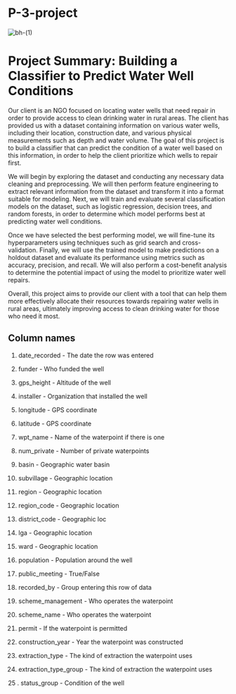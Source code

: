 # P-3-project
![bh-(1)](https://github.com/BKitainge/P-3-project/assets/123490766/56f3e007-8a08-4c2b-8d72-22a1f03a0ae5)
# Project Summary: Building a Classifier to Predict Water Well Conditions
Our client is an NGO focused on locating water wells that need repair in order to provide access to clean drinking water in rural areas. The client has provided us with a dataset containing information on various water wells, including their location, construction date, and various physical measurements such as depth and water volume. The goal of this project is to build a classifier that can predict the condition of a water well based on this information, in order to help the client prioritize which wells to repair first.

We will begin by exploring the dataset and conducting any necessary data cleaning and preprocessing. We will then perform feature engineering to extract relevant information from the dataset and transform it into a format suitable for modeling. Next, we will train and evaluate several classification models on the dataset, such as logistic regression, decision trees, and random forests, in order to determine which model performs best at predicting water well conditions.

Once we have selected the best performing model, we will fine-tune its hyperparameters using techniques such as grid search and cross-validation. Finally, we will use the trained model to make predictions on a holdout dataset and evaluate its performance using metrics such as accuracy, precision, and recall. We will also perform a cost-benefit analysis to determine the potential impact of using the model to prioritize water well repairs.

Overall, this project aims to provide our client with a tool that can help them more effectively allocate their resources towards repairing water wells in rural areas, ultimately improving access to clean drinking water for those who need it most.
## Column names
1. date_recorded - The date the row was entered

2. funder - Who funded the well

3. gps_height - Altitude of the well

4. installer - Organization that installed the well

5. longitude - GPS coordinate

6. latitude - GPS coordinate

7. wpt_name - Name of the waterpoint if there is one

8. num_private - Number of private waterpoints

9. basin - Geographic water basin

10. subvillage - Geographic location

11. region - Geographic location

12. region_code - Geographic location

13. district_code - Geographic loc

14. lga - Geographic location

15. ward - Geographic location

16. population - Population around the well

17. public_meeting - True/False

18. recorded_by - Group entering this row of data

19. scheme_management - Who operates the waterpoint

20. scheme_name - Who operates the waterpoint

21. permit - If the waterpoint is permitted

22. construction_year - Year the waterpoint was constructed

23. extraction_type - The kind of extraction the waterpoint uses

24. extraction_type_group - The kind of extraction the waterpoint uses

25 . status_group - Condition of the well
